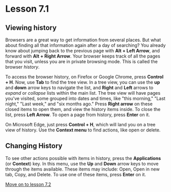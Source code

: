 # Lesson 7.1

## Viewing history

Browsers are a great way to get information from several places. But
what about finding all that information again after a day of
searching? You already know about jumping back to the previous page
with **Alt + Left Arrow**, and forward with **Alt + Right Arrow**.
Your browser keeps track of all the pages that you visit, unless you
are in private browsing mode. This is called the browser *history*.

To access the browser history, on Firefox or Google Chrome, press
**Control + H**. Now, use **Tab** to find the tree view. In a tree view,
you can use the **up** and **down** arrow keys to navigate the list, and
**Right** and **Left** arrows to *expand* or *collapse* lists within the
main list. The tree view will have pages you've visited, some grouped
into dates and times, like "this morning," "Last night," "Last week,"
and "six months ago." Press **Right arrow** on these closed items to
open them, and view the history items inside. To close the list, press
**Left Arrow**. To open a page from history, press **Enter** on it.

On Microsoft Edge, just press **Control + H**, which will land you on a tree
view of history. Use the **Context menu**  to find actions, like open or delete.

## Changing History

To see other actions possible with items in history, press the
**Applications** (or **Context**) key. In this menu, use the **Up** and
**Down** arrow keys to move through the items available. These items may
include: Open, Open in new tab, Copy, and Delete. To use one of these
items, press **Enter** on it.

[Move on to lesson 7.2](https://moodle.alassist.us/mod/url/view.php?id=2652)